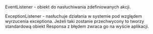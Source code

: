 EventListener - obiekt do nasłuchiwania zdefiniowanych akcji. 

ExceptionListener - nasłuchuje działania w systemie pod względem wyrzucenia exceptiona. 
Jeżeli taki zostanie przechwycony to tworzy standardową obiekt Responsa z błędem zwraca go na wyście aplikacji.